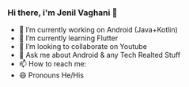### Hi there, i'm Jenil Vaghani 👋


- 🔭 I’m currently working on Android (Java+Kotlin)
- 🌱 I’m currently learning Flutter
- 👯 I’m looking to collaborate on Youtube
- 💬 Ask me about Android & any Tech Realted Stuff
- 📫 How to reach me: 
- 😄 Pronouns He/His
